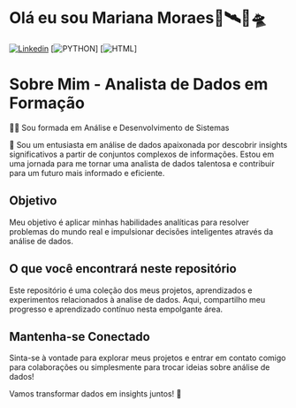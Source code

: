 
# Olá eu sou Mariana Moraes🔋🛰️🚀🛸
[![Linkedin](https://img.shields.io/badge/LinkedIn-0077B5?style=for-the-badge&logo=linkedin&logoColor=white)](https://www.linkedin.com/in/mariana-moraes-92a96726b?utm_source=share&utm_campaign=share_via&utm_content=profile&utm_medium=android_app) [![PYTHON](https://img.shields.io/badge/Python-14354C?style=for-the-badge&logo=python&logoColor=white)]  [![HTML](https://img.shields.io/badge/HTML5-E34F26?style=for-the-badge&logo=html5&logoColor=white)]
# Sobre Mim - Analista de Dados em Formação
 👩‍💻 Sou formada em Análise e Desenvolvimento de Sistemas
 
 👋 Sou um entusiasta em análise de dados apaixonada por descobrir insights significativos a partir de conjuntos complexos de informações. Estou em uma jornada para me tornar uma analista de dados talentosa e contribuir para um futuro mais informado e eficiente.

## Objetivo

Meu objetivo é aplicar minhas habilidades analíticas para resolver problemas do mundo real e impulsionar decisões inteligentes através da análise de dados.

## O que você encontrará neste repositório

Este repositório é uma coleção dos meus projetos, aprendizados e experimentos relacionados à analise de dados. Aqui, compartilho meu progresso e aprendizado contínuo nesta empolgante área.

## Mantenha-se Conectado


Sinta-se à vontade para explorar meus projetos e entrar em contato comigo para colaborações ou simplesmente para trocar ideias sobre análise de dados!

Vamos transformar dados em insights juntos! 🚀
